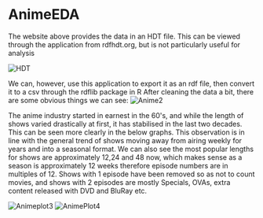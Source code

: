# AnimeEDA

The website above provides the data in an HDT file. This can be viewed through the application from rdfhdt.org, but is not particularly useful for analysis

![HDT](https://user-images.githubusercontent.com/81702110/113242425-94111d80-92ce-11eb-9240-871c0e527b10.gif)

We can, however, use this application to export it as an rdf file, then convert it to a csv through the rdflib package in R
After cleaning the data a bit, there are some obvious things we can see:
![Anime2](https://user-images.githubusercontent.com/81702110/113245228-1f40e200-92d4-11eb-9c38-202e241e00fc.png)

The anime industry started in earnest in the 60's, and while the length of shows varied drastically at first, it has stabilised in the last two decades. This can be seen more clearly in the below graphs. This observation is in line with the general trend of shows moving away from airing weekly for years and into a seasonal format. We can also see the most popular lengths for shows are approximately 12,24 and 48 now, which makes sense as a season is approximately 12 weeks therefore episode numbers are in multiples of 12. Shows with 1 episode have been removed so as not to count movies, and shows with 2 episodes are mostly Specials, OVAs, extra content released with DVD and BluRay etc.

![Animeplot3](https://user-images.githubusercontent.com/81702110/113246897-8b711500-92d7-11eb-9839-ec60326e852b.png)
![AnimePlot4](https://user-images.githubusercontent.com/81702110/113246899-8ca24200-92d7-11eb-9f25-d5e248b35c23.png)
